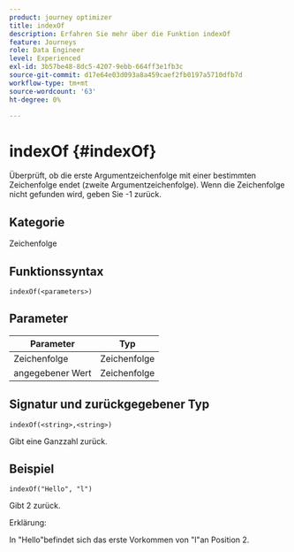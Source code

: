 ```yaml
---
product: journey optimizer
title: indexOf
description: Erfahren Sie mehr über die Funktion indexOf
feature: Journeys
role: Data Engineer
level: Experienced
exl-id: 3b57be48-8dc5-4207-9ebb-664ff3e1fb3c
source-git-commit: d17e64e03d093a8a459caef2fb0197a5710dfb7d
workflow-type: tm+mt
source-wordcount: '63'
ht-degree: 0%

---
```


# indexOf {#indexOf}

Überprüft, ob die erste Argumentzeichenfolge mit einer bestimmten Zeichenfolge endet (zweite Argumentzeichenfolge). Wenn die Zeichenfolge nicht gefunden wird, geben Sie -1 zurück.

## Kategorie

Zeichenfolge

## Funktionssyntax

`indexOf(<parameters>)`

## Parameter

| Parameter | Typ |
|-----------|------------------|
| Zeichenfolge | Zeichenfolge |
| angegebener Wert | Zeichenfolge |

## Signatur und zurückgegebener Typ

`indexOf(<string>,<string>)`

Gibt eine Ganzzahl zurück.

## Beispiel

`indexOf("Hello", "l")`

Gibt 2 zurück.

Erklärung:

In &quot;Hello&quot;befindet sich das erste Vorkommen von &quot;l&quot;an Position 2.
